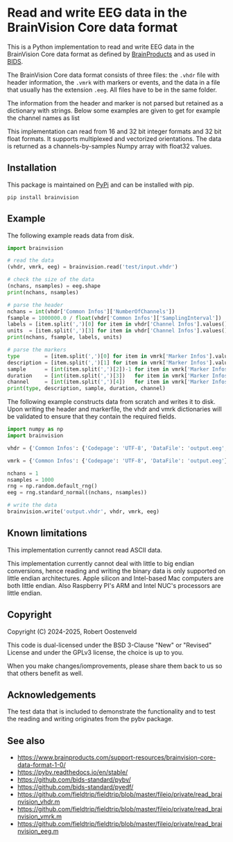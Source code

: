 # Read and write EEG data in the BrainVision Core data format

This is a Python implementation to read and write EEG data in the BrainVision Core data format as defined by [BrainProducts](https://www.brainproducts.com/) and as used in [BIDS](https://bids.neuroimaging.io/).

The BrainVision Core data format consists of three files: the `.vhdr` file with header information, the `.vmrk` with markers or events, and the data in a file that usually has the extension `.eeg`. All files have to be in the same folder.

The information from the header and marker is not parsed but retained as a dictionary with strings. Below some examples are given to get for example the channel names as list

This implementation can read from 16 and 32 bit integer formats and 32 bit float formats. It supports multiplexed and vectorized orientations. The data is returned as a channels-by-samples Numpy array with float32 values.

## Installation

This package is maintained on [PyPi](https://pypi.org/project/brainvision/) and can be installed with pip.

```console
pip install brainvision
```

## Example

The following example reads data from disk.

```python
import brainvision

# read the data
(vhdr, vmrk, eeg) = brainvision.read('test/input.vhdr')

# check the size of the data
(nchans, nsamples) = eeg.shape
print(nchans, nsamples)

# parse the header
nchans = int(vhdr['Common Infos']['NumberOfChannels'])
fsample = 1000000.0 / float(vhdr['Common Infos']['SamplingInterval'])
labels = [item.split(',')[0] for item in vhdr['Channel Infos'].values()]
units  = [item.split(',')[3] for item in vhdr['Channel Infos'].values()]
print(nchans, fsample, labels, units)

# parse the markers
type        = [item.split(',')[0] for item in vmrk['Marker Infos'].values()]
description = [item.split(',')[1] for item in vmrk['Marker Infos'].values()]
sample      = [int(item.split(',')[2])-1 for item in vmrk['Marker Infos'].values()]   # in data points, 0-based
duration    = [int(item.split(',')[3])   for item in vmrk['Marker Infos'].values()]   # in data points
channel     = [int(item.split(',')[4])   for item in vmrk['Marker Infos'].values()]   # note that this is 1-based
print(type, description, sample, duration, channel)
```

The following example constructs data from scratch and writes it to disk. Upon writing the header and markerfile, the vhdr and vmrk dictionaries will be validated to ensure that they contain the required fields.

```python
import numpy as np
import brainvision

vhdr = {'Common Infos': {'Codepage': 'UTF-8', 'DataFile': 'output.eeg', 'MarkerFile': 'output.vmrk', 'DataFormat': 'BINARY', 'DataOrientation': 'MULTIPLEXED', 'NumberOfChannels': '1', 'SamplingInterval': '1000'}, 'Binary Infos': {'BinaryFormat': 'IEEE_FLOAT_32'}, 'Channel Infos': {'Ch1': '1,,0.5,µV'}}

vmrk = {'Common Infos': {'Codepage': 'UTF-8', 'DataFile': 'output.eeg'}, 'Marker Infos': {'Mk1': 'New Segment,,1,1,0'}}

nchans = 1
nsamples = 1000
rng = np.random.default_rng()
eeg = rng.standard_normal((nchans, nsamples))

# write the data
brainvision.write('output.vhdr', vhdr, vmrk, eeg) 
```

## Known limitations

This implementation currently cannot read ASCII data.

This implementation currently cannot deal with little to big endian conversions, hence reading and writing the binary data is only supported on little endian architectures. Apple silicon and Intel-based Mac computers are both little endian. Also Raspberry PI's ARM and Intel NUC's processors are little endian.

## Copyright

Copyright (C) 2024-2025, Robert Oostenveld

This code is dual-licensed under the BSD 3-Clause "New" or "Revised" License and under the GPLv3 license, the choice is up to you.

When you make changes/iomprovements, please share them back to us so that others benefit as well.

## Acknowledgements

The test data that is included to demonstrate the functionality and to test the reading and writing originates from the pybv package.

## See also

- https://www.brainproducts.com/support-resources/brainvision-core-data-format-1-0/
- https://pybv.readthedocs.io/en/stable/
- https://github.com/bids-standard/pybv/
- https://github.com/bids-standard/pyedf/
- https://github.com/fieldtrip/fieldtrip/blob/master/fileio/private/read_brainvision_vhdr.m 
- https://github.com/fieldtrip/fieldtrip/blob/master/fileio/private/read_brainvision_vmrk.m 
- https://github.com/fieldtrip/fieldtrip/blob/master/fileio/private/read_brainvision_eeg.m 
